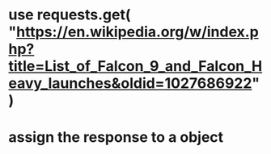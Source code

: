 # use requests.get( "https://en.wikipedia.org/w/index.php?title=List_of_Falcon_9_and_Falcon_Heavy_launches&oldid=1027686922") 
# assign the response to a object
